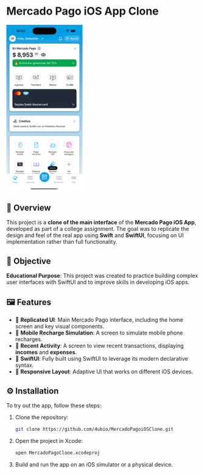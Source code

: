 # Mercado Pago iOS App Clone

<img src="mp.png" alt="Mercado Pago Clone" width="200"/>

## 📱 Overview

This project is a **clone of the main interface** of the **Mercado Pago iOS App**, developed as part of a college assignment. The goal was to replicate the design and feel of the real app using **Swift** and **SwiftUI**, focusing on UI implementation rather than full functionality.

## 🎯 Objective

**Educational Purpose**: This project was created to practice building complex user interfaces with SwiftUI and to improve skills in developing iOS apps.

## 🖼️ Features

- 🛒 **Replicated UI**: Main Mercado Pago interface, including the home screen and key visual components.
- 📲 **Mobile Recharge Simulation**: A screen to simulate mobile phone recharges.
- 💸 **Recent Activity**: A screen to view recent transactions, displaying **incomes** and **expenses**.
- 🎨 **SwiftUI**: Fully built using SwiftUI to leverage its modern declarative syntax.
- 📱 **Responsive Layout**: Adaptive UI that works on different iOS devices.

## ⚙️ Installation

To try out the app, follow these steps:

1. Clone the repository:

    ```bash
    git clone https://github.com/4ubio/MercadoPagoiOSClone.git
    ```

2. Open the project in Xcode:

    ```bash
    open MercadoPagoClone.xcodeproj
    ```
    
3. Build and run the app on an iOS simulator or a physical device.
